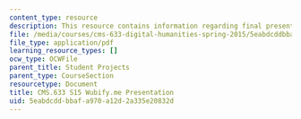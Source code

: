 ```yaml
---
content_type: resource
description: This resource contains information regarding final presentation.
file: /media/courses/cms-633-digital-humanities-spring-2015/5eabdcddbbafa970a12d2a335e20832d_MITCMS_633S15_Wubify_Pres.pdf
file_type: application/pdf
learning_resource_types: []
ocw_type: OCWFile
parent_title: Student Projects
parent_type: CourseSection
resourcetype: Document
title: CMS.633 S15 Wubify.me Presentation
uid: 5eabdcdd-bbaf-a970-a12d-2a335e20832d
---
```

